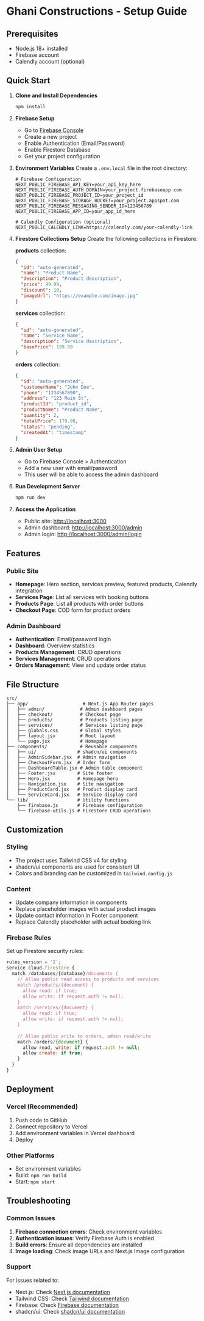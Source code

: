 # Ghani Constructions - Setup Guide

## Prerequisites

- Node.js 18+ installed
- Firebase account
- Calendly account (optional)

## Quick Start

1. **Clone and Install Dependencies**

   ```bash
   npm install
   ```

2. **Firebase Setup**
   - Go to [Firebase Console](https://console.firebase.google.com/)
   - Create a new project
   - Enable Authentication (Email/Password)
   - Enable Firestore Database
   - Get your project configuration

3. **Environment Variables**
   Create a `.env.local` file in the root directory:

   ```env
   # Firebase Configuration
   NEXT_PUBLIC_FIREBASE_API_KEY=your_api_key_here
   NEXT_PUBLIC_FIREBASE_AUTH_DOMAIN=your_project.firebaseapp.com
   NEXT_PUBLIC_FIREBASE_PROJECT_ID=your_project_id
   NEXT_PUBLIC_FIREBASE_STORAGE_BUCKET=your_project.appspot.com
   NEXT_PUBLIC_FIREBASE_MESSAGING_SENDER_ID=123456789
   NEXT_PUBLIC_FIREBASE_APP_ID=your_app_id_here

   # Calendly Configuration (optional)
   NEXT_PUBLIC_CALENDLY_LINK=https://calendly.com/your-calendly-link
   ```

4. **Firestore Collections Setup**
   Create the following collections in Firestore:

   **products** collection:

   ```json
   {
     "id": "auto-generated",
     "name": "Product Name",
     "description": "Product description",
     "price": 99.99,
     "discount": 10,
     "imageUrl": "https://example.com/image.jpg"
   }
   ```

   **services** collection:

   ```json
   {
     "id": "auto-generated",
     "name": "Service Name",
     "description": "Service description",
     "basePrice": 199.99
   }
   ```

   **orders** collection:

   ```json
   {
     "id": "auto-generated",
     "customerName": "John Doe",
     "phone": "1234567890",
     "address": "123 Main St",
     "productId": "product_id",
     "productName": "Product Name",
     "quantity": 2,
     "totalPrice": 179.98,
     "status": "pending",
     "createdAt": "timestamp"
   }
   ```

5. **Admin User Setup**
   - Go to Firebase Console > Authentication
   - Add a new user with email/password
   - This user will be able to access the admin dashboard

6. **Run Development Server**

   ```bash
   npm run dev
   ```

7. **Access the Application**
   - Public site: <http://localhost:3000>
   - Admin dashboard: <http://localhost:3000/admin>
   - Admin login: <http://localhost:3000/admin/login>

## Features

### Public Site

- **Homepage**: Hero section, services preview, featured products, Calendly integration
- **Services Page**: List all services with booking buttons
- **Products Page**: List all products with order buttons
- **Checkout Page**: COD form for product orders

### Admin Dashboard

- **Authentication**: Email/password login
- **Dashboard**: Overview statistics
- **Products Management**: CRUD operations
- **Services Management**: CRUD operations
- **Orders Management**: View and update order status

## File Structure

```
src/
├── app/                    # Next.js App Router pages
│   ├── admin/             # Admin dashboard pages
│   ├── checkout/          # Checkout page
│   ├── products/          # Products listing page
│   ├── services/          # Services listing page
│   ├── globals.css        # Global styles
│   ├── layout.jsx         # Root layout
│   └── page.jsx           # Homepage
├── components/            # Reusable components
│   ├── ui/               # shadcn/ui components
│   ├── AdminSidebar.jsx  # Admin navigation
│   ├── CheckoutForm.jsx  # Order form
│   ├── DashboardTable.jsx # Admin table component
│   ├── Footer.jsx        # Site footer
│   ├── Hero.jsx          # Homepage hero
│   ├── Navigation.jsx    # Site navigation
│   ├── ProductCard.jsx   # Product display card
│   └── ServiceCard.jsx   # Service display card
└── lib/                  # Utility functions
    ├── firebase.js       # Firebase configuration
    └── firebase-utils.js # Firestore CRUD operations
```

## Customization

### Styling

- The project uses Tailwind CSS v4 for styling
- shadcn/ui components are used for consistent UI
- Colors and branding can be customized in `tailwind.config.js`

### Content

- Update company information in components
- Replace placeholder images with actual product images
- Update contact information in Footer component
- Replace Calendly placeholder with actual booking link

### Firebase Rules

Set up Firestore security rules:

```javascript
rules_version = '2';
service cloud.firestore {
  match /databases/{database}/documents {
    // Allow public read access to products and services
    match /products/{document} {
      allow read: if true;
      allow write: if request.auth != null;
    }
    match /services/{document} {
      allow read: if true;
      allow write: if request.auth != null;
    }
    
    // Allow public write to orders, admin read/write
    match /orders/{document} {
      allow read, write: if request.auth != null;
      allow create: if true;
    }
  }
}
```

## Deployment

### Vercel (Recommended)

1. Push code to GitHub
2. Connect repository to Vercel
3. Add environment variables in Vercel dashboard
4. Deploy

### Other Platforms

- Set environment variables
- Build: `npm run build`
- Start: `npm start`

## Troubleshooting

### Common Issues

1. **Firebase connection errors**: Check environment variables
2. **Authentication issues**: Verify Firebase Auth is enabled
3. **Build errors**: Ensure all dependencies are installed
4. **Image loading**: Check image URLs and Next.js Image configuration

### Support

For issues related to:

- Next.js: Check [Next.js documentation](https://nextjs.org/docs)
- Tailwind CSS: Check [Tailwind documentation](https://tailwindcss.com/docs)
- Firebase: Check [Firebase documentation](https://firebase.google.com/docs)
- shadcn/ui: Check [shadcn/ui documentation](https://ui.shadcn.com/)
